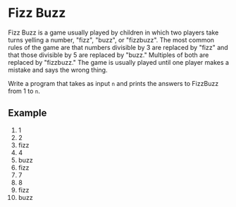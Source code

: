 # Fizz Buzz
Fizz Buzz is a game usually played by children in which two players take turns yelling a number, "fizz", "buzz", or "fizzbuzz". The most common rules of the game are that numbers divisible by 3 are replaced by "fizz" and that those divisible by 5 are replaced by "buzz." Multiples of both are replaced by "fizzbuzz." The game is usually played until one player makes a mistake and says the wrong thing.

Write a program that takes as input `n` and prints the answers to FizzBuzz from 1 to `n`.
## Example
1. 1
2. 2
3. fizz
4. 4
5. buzz
6. fizz
7. 7
8. 8
9. fizz
10. buzz

